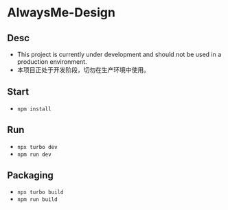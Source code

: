 # AlwaysMe-Design

## Desc

-   This project is currently under development and should not be used in a production environment.
-   本项目正处于开发阶段，切勿在生产环境中使用。

## Start

-   `npm install`

## Run

-   `npx turbo dev`
-   `npm run dev`

## Packaging

-   `npx turbo build`
-   `npm run build`
